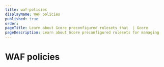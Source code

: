 ```yaml
---
title: waf-policies
displayName: WAF policies
published: true
order:
pageTitle: Learn about Gcore preconfigured rulesets that  | Gcore
pageDescription: Learn about Gcore preconfigured rulesets for managing incoming traffic.
---
```

# WAF policies